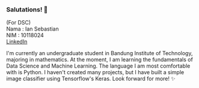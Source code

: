 ### Salutations! 👋

(For DSC) <br>
Nama      : Ian Sebastian <br>
NIM       : 10118024 <br>
[LinkedIn](https://www.linkedin.com/ian-sebastian)

I'm currently an undergraduate student in Bandung Institute of Technology, majoring in mathematics. 
At the moment, I am learning the fundamentals of Data Science and Machine Learning. 
The language I am most comfortable with is Python. I haven't created many projects, but I have built a simple image classifier using Tensorflow's Keras. 
Look forward for more! ✨

<!--
**iansebastian59/iansebastian59** is a ✨ _special_ ✨ repository because its `README.md` (this file) appears on your GitHub profile.

Here are some ideas to get you started:

- 🔭 I’m currently working on ...
- 🌱 I’m currently learning ...
- 👯 I’m looking to collaborate on ...
- 🤔 I’m looking for help with ...
- 💬 Ask me about ...
- 📫 How to reach me: ...
- 😄 Pronouns: ...
- ⚡ Fun fact: ...
-->

